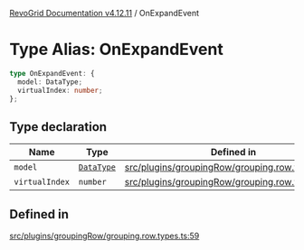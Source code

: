 [RevoGrid Documentation v4.12.11](README.md) / OnExpandEvent

# Type Alias: OnExpandEvent

```ts
type OnExpandEvent: {
  model: DataType;
  virtualIndex: number;
};
```

## Type declaration

| Name | Type | Defined in |
| ------ | ------ | ------ |
| `model` | [`DataType`](TypeAlias.DataType.md) | [src/plugins/groupingRow/grouping.row.types.ts:60](https://github.com/revolist/revogrid/blob/6f8df4eb606fcbd6f32b575f3753800c08ad78f6/src/plugins/groupingRow/grouping.row.types.ts#L60) |
| `virtualIndex` | `number` | [src/plugins/groupingRow/grouping.row.types.ts:61](https://github.com/revolist/revogrid/blob/6f8df4eb606fcbd6f32b575f3753800c08ad78f6/src/plugins/groupingRow/grouping.row.types.ts#L61) |

## Defined in

[src/plugins/groupingRow/grouping.row.types.ts:59](https://github.com/revolist/revogrid/blob/6f8df4eb606fcbd6f32b575f3753800c08ad78f6/src/plugins/groupingRow/grouping.row.types.ts#L59)
